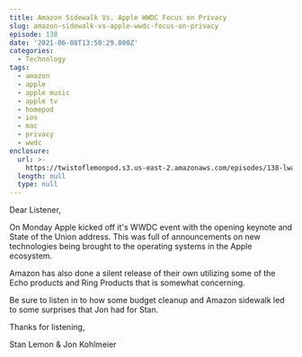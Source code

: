 ```yaml
---
title: Amazon Sidewalk Vs. Apple WWDC Focus on Privacy
slug: amazon-sidewalk-vs-apple-wwdc-focus-on-privacy
episode: 138
date: '2021-06-08T13:50:29.000Z'
categories:
  - Technology
tags:
  - amazon
  - apple
  - apple music
  - apple tv
  - homepod
  - ios
  - mac
  - privacy
  - wwdc
enclosure:
  url: >-
    https://twistoflemonpod.s3.us-east-2.amazonaws.com/episodes/138-lwatol-20210608.mp3
  length: null
  type: null
---
```


Dear Listener,

On Monday Apple kicked off it's WWDC event with the opening keynote and State of the Union address. This was full of announcements on new technologies being brought to the operating systems in the Apple ecosystem.

Amazon has also done a silent release of their own utilizing some of the Echo products and Ring Products that is somewhat concerning.

Be sure to listen in to how some budget cleanup and Amazon sidewalk led to some surprises that Jon had for Stan.

Thanks for listening,

Stan Lemon & Jon Kohlmeier
